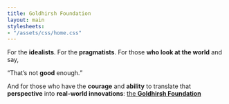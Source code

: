 ```yaml
---
title: Goldhirsh Foundation
layout: main
stylesheets:
- "/assets/css/home.css"
---
```


<p>

  <span class="idealists">
    For the <strong>idealists</strong>.
  </span>

  <span class="pragmatists">
    For the <strong>pragmatists</strong>.
  </span>

  <span class="look">
    For those <strong>who look at the world</strong> and say,
  </span>

  <q>That’s not <strong>good</strong> enough.</q>

  <span class="courage">
    And for those who have the <strong>courage</strong> and <strong>ability</strong> to
  </span>

  <span class="perspective">
    translate that <strong>perspective</strong> into <strong>real-world innovations</strong>:
  </span>

  <a href="/vision/">
    the <strong>Goldhirsh Foundation</strong>
  </a>

</p>
